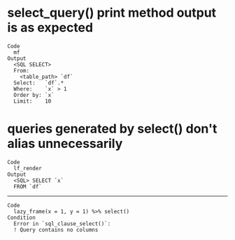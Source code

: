# select_query() print method output is as expected

    Code
      mf
    Output
      <SQL SELECT>
      From:
        <table_path> `df`
      Select:   `df`.*
      Where:    `x` > 1
      Order by: `x`
      Limit:    10

# queries generated by select() don't alias unnecessarily

    Code
      lf_render
    Output
      <SQL> SELECT `x`
      FROM `df`

---

    Code
      lazy_frame(x = 1, y = 1) %>% select()
    Condition
      Error in `sql_clause_select()`:
      ! Query contains no columns

